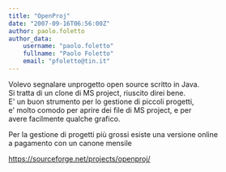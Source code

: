 ```yaml
---
title: "OpenProj"
date: "2007-09-16T06:56:00Z"
author: paolo.foletto
author_data:
    username: "paolo.foletto"
    fullname: "Paolo Foletto"
    email: "pfoletto@tin.it"
---
```


Volevo segnalare unprogetto open source scritto in Java.\
Si tratta di un clone di MS project, riuscito direi bene.\
E' un buon strumento per lo gestione di piccoli progetti,\
e' molto comodo per aprire dei file di MS project, e per\
avere facilmente qualche grafico.

Per la gestione di progetti più grossi esiste una versione online\
a pagamento con un canone mensile

<https://sourceforge.net/projects/openproj/>
